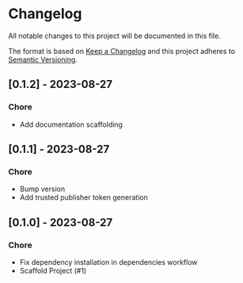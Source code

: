 # Changelog

All notable changes to this project will be documented in this file.

The format is based on [Keep a Changelog](http://keepachangelog.com/en/1.0.0/)
and this project adheres to [Semantic Versioning](http://semver.org/spec/v2.0.0.html).

<!-- insertion marker -->
## [0.1.2] - 2023-08-27

### Chore

- Add documentation scaffolding

## [0.1.1] - 2023-08-27

### Chore

- Bump version
- Add trusted publisher token generation

## [0.1.0] - 2023-08-27

### Chore

- Fix dependency installation in dependencies workflow
- Scaffold Project (#1)

